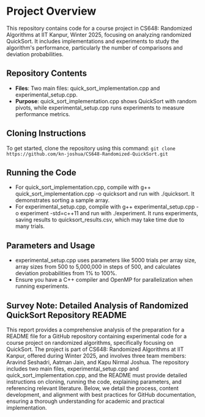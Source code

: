 # Project Overview
This repository contains code for a course project in CS648: Randomized Algorithms at IIT Kanpur, Winter 2025, focusing on analyzing randomized QuickSort. It includes implementations and experiments to study the algorithm's performance, particularly the number of comparisons and deviation probabilities.

## Repository Contents
* **Files**: Two main files: quick_sort_implementation.cpp and experimental_setup.cpp.
* **Purpose**: quick_sort_implementation.cpp shows QuickSort with random pivots, while experimental_setup.cpp runs experiments to measure performance metrics.

## Cloning Instructions
To get started, clone the repository using this command:
```git clone https://github.com/kn-joshua/CS648-Randomized-QuickSort.git```

## Running the Code
* For quick_sort_implementation.cpp, compile with g++ quick_sort_implementation.cpp -o quicksort and run with ./quicksort. It demonstrates sorting a sample array.
* For experimental_setup.cpp, compile with g++ experimental_setup.cpp -o experiment -std=c++11 and run with ./experiment. It runs experiments, saving results to quicksort_results.csv, which may take time due to many trials.

## Parameters and Usage
* experimental_setup.cpp uses parameters like 5000 trials per array size, array sizes from 500 to 5,000,000 in steps of 500, and calculates deviation probabilities from 1% to 100%.
* Ensure you have a C++ compiler and OpenMP for parallelization when running experiments.

## Survey Note: Detailed Analysis of Randomized QuickSort Repository README
This report provides a comprehensive analysis of the preparation for a README file for a GitHub repository containing experimental code for a course project on randomized algorithms, specifically focusing on QuickSort. The project is part of CS648: Randomized Algorithms at IIT Kanpur, offered during Winter 2025, and involves three team members: Aravind Seshadri, Aatman Jain, and Kapu Nirmal Joshua. The repository includes two main files, experimental_setup.cpp and quick_sort_implementation.cpp, and the README must provide detailed instructions on cloning, running the code, explaining parameters, and referencing relevant literature. Below, we detail the process, content development, and alignment with best practices for GitHub documentation, ensuring a thorough understanding for academic and practical implementation.
